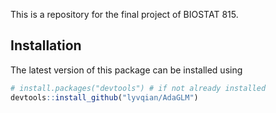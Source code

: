 This is a repository for the final project of BIOSTAT 815.

## Installation

The latest version of this package can be installed using

```r
# install.packages("devtools") # if not already installed
devtools::install_github("lyvqian/AdaGLM")
```

